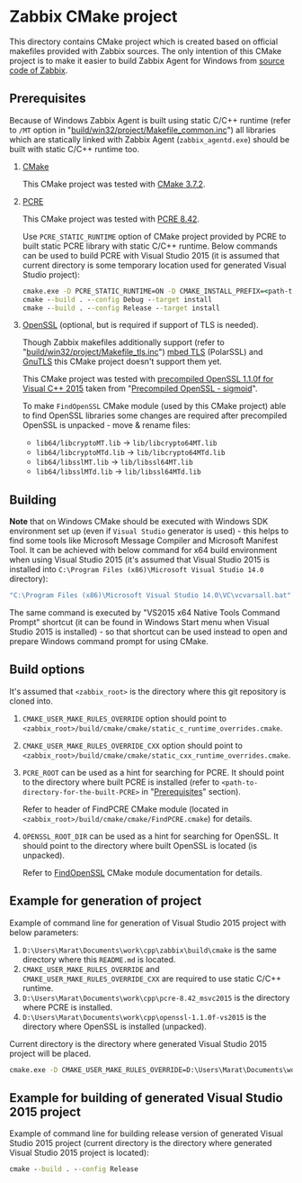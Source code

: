 # Zabbix CMake project

This directory contains CMake project which is created based on official makefiles provided with Zabbix sources. The only intention of this CMake project is to make it easier to build Zabbix Agent for Windows from [source code of Zabbix](https://www.zabbix.com/download_sources).

## Prerequisites

Because of Windows Zabbix Agent is built using static C/C++ runtime (refer to `/MT` option in "[build/win32/project/Makefile_common.inc](../win32/project/Makefile_common.inc#L15)") all libraries which are statically linked with Zabbix Agent (`zabbix_agentd.exe`) should be built with static C/C++ runtime too.

1. [CMake](https://cmake.org/)

    This CMake project was tested with [CMake 3.7.2](https://cmake.org/files/v3.7/cmake-3.7.2-win32-x86.zip). 

1. [PCRE](https://www.pcre.org/)

    This CMake project was tested with [PCRE 8.42](ftp://ftp.csx.cam.ac.uk/pub/software/programming/pcre/pcre-8.42.zip).

    Use `PCRE_STATIC_RUNTIME` option of CMake project provided by PCRE to built static PCRE library with static C/C++ runtime.
    Below commands can be used to build PCRE with Visual Studio 2015 (it is assumed that current directory is some temporary location used for generated Visual Studio project):

    ```cmd
    cmake.exe -D PCRE_STATIC_RUNTIME=ON -D CMAKE_INSTALL_PREFIX=<path-to-directory-for-the-built-PCRE> -G "Visual Studio 14 2015 Win64" <path-to-directory-with-unpacked-sources-of-PCRE>
    cmake --build . --config Debug --target install
    cmake --build . --config Release --target install
    ```

1. [OpenSSL](https://www.openssl.org/) (optional, but is required if support of TLS is needed).

    Though Zabbix makefiles additionally support (refer to "[build/win32/project/Makefile_tls.inc](../win32/project/Makefile_tls.inc)") [mbed TLS](https://tls.mbed.org/) (PolarSSL) and [GnuTLS](https://www.gnutls.org/) this CMake project doesn't support them yet.

    This CMake project was tested with [precompiled OpenSSL 1.1.0f for Visual C++ 2015](https://www.npcglib.org/~stathis/downloads/openssl-1.1.0f-vs2015.7z) taken from "[Precompiled OpenSSL - sigmoid](https://www.npcglib.org/~stathis/blog/precompiled-openssl/)".

    To make `FindOpenSSL` CMake module (used by this CMake project) able to find OpenSSL libraries some changes are required after precompiled OpenSSL is unpacked - move & rename files:

    * `lib64/libcryptoMT.lib` -> `lib/libcrypto64MT.lib`   
    * `lib64/libcryptoMTd.lib` -> `lib/libcrypto64MTd.lib`
    * `lib64/libsslMT.lib` -> `lib/libssl64MT.lib`
    * `lib64/libsslMTd.lib` -> `lib/libssl64MTd.lib`

## Building

**Note** that on Windows CMake should be executed with Windows SDK environment set up (even if `Visual Studio` generator is used) - this helps to find some tools like Microsoft Message Compiler and Microsoft Manifest Tool. It can be achieved with below command for x64 build environment when using Visual Studio 2015 (it's assumed that Visual Studio 2015 is installed into `C:\Program Files (x86)\Microsoft Visual Studio 14.0` directory):

```cmd
"C:\Program Files (x86)\Microsoft Visual Studio 14.0\VC\vcvarsall.bat" amd64
```

The same command is executed by "VS2015 x64 Native Tools Command Prompt" shortcut (it can be found in Windows Start menu when Visual Studio 2015 is installed) - so that shortcut can be used instead to open and prepare Windows command prompt for using CMake. 

## Build options

It's assumed that `<zabbix_root>` is the directory where this git repository is cloned into.

1. `CMAKE_USER_MAKE_RULES_OVERRIDE` option should point to `<zabbix_root>/build/cmake/cmake/static_c_runtime_overrides.cmake`.
1. `CMAKE_USER_MAKE_RULES_OVERRIDE_CXX` option should point to `<zabbix_root>/build/cmake/cmake/static_cxx_runtime_overrides.cmake`.
1. `PCRE_ROOT` can be used as a hint for searching for PCRE. It should point to the directory where built PCRE is installed (refer to `<path-to-directory-for-the-built-PCRE>` in "[Prerequisites](#prerequisites)" section). 

    Refer to header of FindPCRE CMake module (located in `<zabbix_root>/build/cmake/cmake/FindPCRE.cmake`) for details.

1. `OPENSSL_ROOT_DIR` can be used as a hint for searching for OpenSSL. It should point to the directory where built OpenSSL is located (is unpacked). 

    Refer to [FindOpenSSL](https://cmake.org/cmake/help/v3.0/module/FindOpenSSL.html) CMake module documentation for details.

## Example for generation of project

Example of command line for generation of Visual Studio 2015 project with below parameters:

1. `D:\Users\Marat\Documents\work\cpp\zabbix\build\cmake` is the same directory where this `README.md` is located.
1. `CMAKE_USER_MAKE_RULES_OVERRIDE` and `CMAKE_USER_MAKE_RULES_OVERRIDE_CXX` are required to use static C/C++ runtime.
1. `D:\Users\Marat\Documents\work\cpp\pcre-8.42_msvc2015` is the directory where PCRE is installed.
1. `D:\Users\Marat\Documents\work\cpp\openssl-1.1.0f-vs2015` is the directory where OpenSSL is installed (unpacked).

Current directory is the directory where generated Visual Studio 2015 project will be placed. 

```cmd
cmake.exe -D CMAKE_USER_MAKE_RULES_OVERRIDE=D:\Users\Marat\Documents\work\cpp\zabbix\build\cmake\cmake\static_c_runtime_overrides.cmake -D CMAKE_USER_MAKE_RULES_OVERRIDE_CXX=D:\Users\Marat\Documents\work\cpp\zabbix\build\cmake\cmake\static_cxx_runtime_overrides.cmake -D PCRE_ROOT=D:\Users\Marat\Documents\work\cpp\pcre-8.42_msvc2015 -D OPENSSL_ROOT_DIR=D:\Users\Marat\Documents\work\cpp\openssl-1.1.0f-vs2015 -G "Visual Studio 14 2015 Win64" D:\Users\Marat\Documents\work\cpp\zabbix\build\cmake
```

## Example for building of generated Visual Studio 2015 project

Example of command line for building release version of generated Visual Studio 2015 project (current directory is the directory where generated Visual Studio 2015 project is located):

```cmd
cmake --build . --config Release
```
